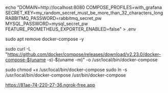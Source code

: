echo "DOMAIN=http://localhost:8080
COMPOSE_PROFILES=with_grafana
SECRET_KEY=my_random_secret_must_be_more_than_32_characters_long
RABBITMQ_PASSWORD=rabbitmq_secret_pw
MYSQL_PASSWORD=mysql_secret_pw
FEATURE_PROMETHEUS_EXPORTER_ENABLED=false" > .env

sudo apt remove docker-compose -y

sudo curl -L "https://github.com/docker/compose/releases/download/v2.23.0/docker-compose-$(uname -s)-$(uname -m)" -o /usr/local/bin/docker-compose

sudo chmod +x /usr/local/bin/docker-compose
sudo ln -s /usr/local/bin/docker-compose /usr/bin/docker-compose

https://81ae-74-220-27-36.ngrok-free.app
